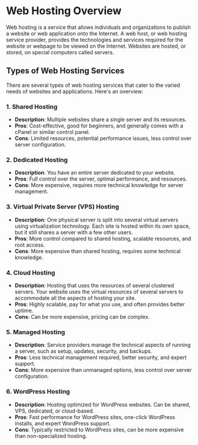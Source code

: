 # Web Hosting Overview

Web hosting is a service that allows individuals and organizations to publish a website or web application onto the Internet. A web host, or web hosting service provider, provides the technologies and services required for the website or webpage to be viewed on the Internet. Websites are hosted, or stored, on special computers called servers.

## Types of Web Hosting Services

There are several types of web hosting services that cater to the varied needs of websites and applications. Here's an overview:

### 1. Shared Hosting

- **Description**: Multiple websites share a single server and its resources.
- **Pros**: Cost-effective, good for beginners, and generally comes with a cPanel or similar control panel.
- **Cons**: Limited resources, potential performance issues, less control over server configuration.

### 2. Dedicated Hosting

- **Description**: You have an entire server dedicated to your website.
- **Pros**: Full control over the server, optimal performance, and resources.
- **Cons**: More expensive, requires more technical knowledge for server management.

### 3. Virtual Private Server (VPS) Hosting

- **Description**: One physical server is split into several virtual servers using virtualization technology. Each site is hosted within its own space, but it still shares a server with a few other users.
- **Pros**: More control compared to shared hosting, scalable resources, and root access.
- **Cons**: More expensive than shared hosting, requires some technical knowledge.

### 4. Cloud Hosting

- **Description**: Hosting that uses the resources of several clustered servers. Your website uses the virtual resources of several servers to accommodate all the aspects of hosting your site.
- **Pros**: Highly scalable, pay for what you use, and often provides better uptime.
- **Cons**: Can be more expensive, pricing can be complex.

### 5. Managed Hosting

- **Description**: Service providers manage the technical aspects of running a server, such as setup, updates, security, and backups.
- **Pros**: Less technical management required, better security, and expert support.
- **Cons**: More expensive than unmanaged options, less control over server configuration.

### 6. WordPress Hosting

- **Description**: Hosting optimized for WordPress websites. Can be shared, VPS, dedicated, or cloud-based.
- **Pros**: Fast performance for WordPress sites, one-click WordPress installs, and expert WordPress support.
- **Cons**: Typically restricted to WordPress sites, can be more expensive than non-specialized hosting.

